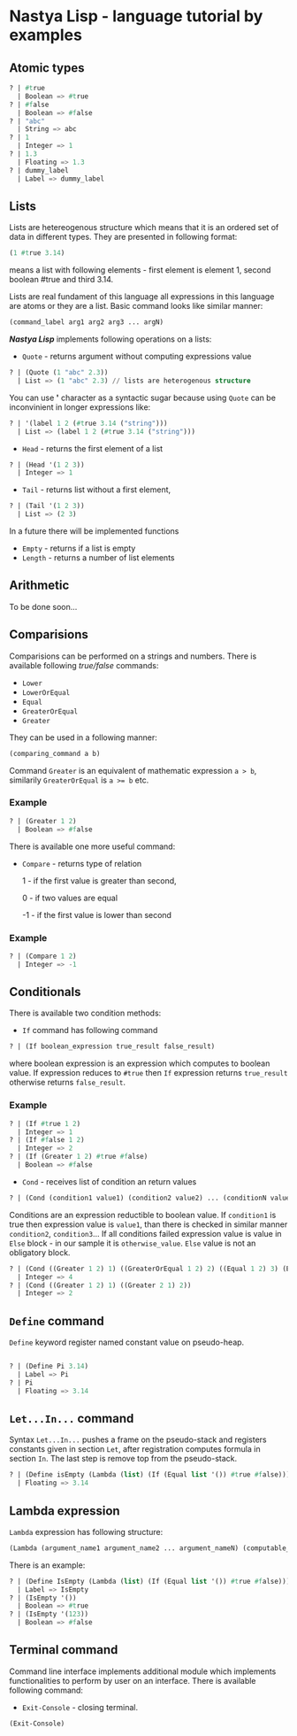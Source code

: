 # Nastya Lisp - language tutorial by examples

## Atomic types

```lisp
? | #true
  | Boolean => #true
? | #false
  | Boolean => #false
? | "abc"
  | String => abc
? | 1
  | Integer => 1
? | 1.3
  | Floating => 1.3
? | dummy_label
  | Label => dummy_label
```

## Lists

Lists are hetereogenous structure which means that it is an ordered set of data in different types.
They are presented in following format:

``` lisp
(1 #true 3.14)
```

means a list with following elements - first element is element 1, second boolean #true and third 3.14.

Lists are real fundament of this language all expressions in this language are atoms or they are a list.
Basic command looks like similar manner:

``` lisp
(command_label arg1 arg2 arg3 ... argN)
```

***Nastya Lisp*** implements following operations on a lists:

* `Quote` - returns argument without computing expressions value

``` lisp
? | (Quote (1 "abc" 2.3))
  | List => (1 "abc" 2.3) // lists are heterogenous structure
```

You can use **'** character as a syntactic sugar because using `Quote` can be inconvinient in longer expressions like:

``` lisp
? | '(label 1 2 (#true 3.14 ("string")))
  | List => (label 1 2 (#true 3.14 ("string")))
```

* `Head` - returns the first element of a list

``` lisp
? | (Head '(1 2 3))
  | Integer => 1
```

* `Tail` - returns list without a first element,

``` lisp
? | (Tail '(1 2 3))
  | List => (2 3)
```

In a future there will be implemented functions

* `Empty` - returns if a list is empty
* `Length` - returns a number of list elements

## Arithmetic
To be done soon...

## Comparisions

Comparisions can be performed on a strings and numbers. There is available following *true/false* commands:

* `Lower`
* `LowerOrEqual`
* `Equal`
* `GreaterOrEqual`
* `Greater`

They can be used in a following manner:

``` lisp
(comparing_command a b)
```

Command `Greater` is an equivalent of mathematic expression `a > b`, similarily `GreaterOrEqual` is `a >= b` etc.

### Example

``` lisp
? | (Greater 1 2)
  | Boolean => #false
```

There is available one more useful command:

* `Compare` - returns type of relation


    1 - if the first value is greater than second,

    0 - if two values are equal

    -1 - if the first value is lower than second

### Example

```lisp
? | (Compare 1 2)
  | Integer => -1
```

## Conditionals

There is available two condition methods:

* `If` command has following command

```lisp
? | (If boolean_expression true_result false_result)
```

where boolean expression is an expression which computes to boolean value. If expression
reduces to `#true` then `If` expression returns `true_result` otherwise returns `false_result`.

### Example

``` lisp
? | (If #true 1 2)
  | Integer => 1
? | (If #false 1 2)
  | Integer => 2
? | (If (Greater 1 2) #true #false)
  | Boolean => #false
```

* `Cond` - receives list of condition an return values


``` lisp
? | (Cond (condition1 value1) (condition2 value2) ... (conditionN valueN) (Else otherwise_value))
```

Conditions are an expression reductible to boolean value. If `condition1` is true then expression value is `value1`,
than there is checked in similar manner `condition2`, `condition3`... If all conditions failed expression value is
value in `Else` block - in our sample it is `otherwise_value`. `Else` value is not an obligatory block.

``` lisp
? | (Cond ((Greater 1 2) 1) ((GreaterOrEqual 1 2) 2) ((Equal 1 2) 3) (Else 4))                       
  | Integer => 4
? | (Cond ((Greater 1 2) 1) ((Greater 2 1) 2))
  | Integer => 2
```

## `Define` command

`Define` keyword register named constant value on pseudo-heap.

``` lisp

? | (Define Pi 3.14)
  | Label => Pi
? | Pi
  | Floating => 3.14
```

## `Let...In...` command

Syntax `Let...In...` pushes a frame on the pseudo-stack and registers constants given in section `Let`,
after registration computes formula in section `In`. The last step is remove top from the pseudo-stack.

``` lisp
? | (Define isEmpty (Lambda (list) (If (Equal list '()) #true #false)))
  | Floating => 3.14
```

## Lambda expression

`Lambda` expression has following structure:

``` lisp
(Lambda (argument_name1 argument_name2 ... argument_nameN) (computable_expression))
```

There is an example:
```lisp
? | (Define IsEmpty (Lambda (list) (If (Equal list '()) #true #false)))
  | Label => IsEmpty
? | (IsEmpty '())
  | Boolean => #true
? | (IsEmpty '(123))
  | Boolean => #false
```

## Terminal command

Command line interface implements additional module which implements functionalities to perform by user on an interface.
There is available following command:

* `Exit-Console` - closing terminal.

```lisp
(Exit-Console)

